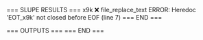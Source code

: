=== SLUPE RESULTS ===
x9k ❌ file_replace_text ERROR: Heredoc 'EOT_x9k' not closed before EOF (line 7)
=== END ===

=== OUTPUTS ===
=== END ===